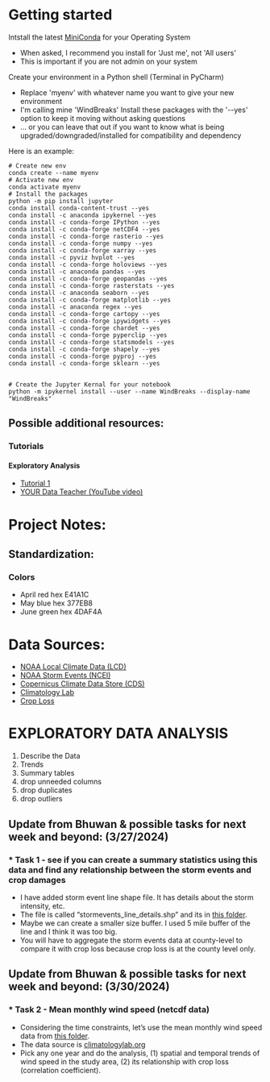 # Getting started

Intstall the latest [MiniConda](https://docs.anaconda.com/free/miniconda/) for your Operating System

- When asked, I recommend you install for 'Just me', not 'All users'
- This is important if you are not admin on your system

Create your environment in a Python shell (Terminal in PyCharm)

- Replace 'myenv' with whatever name you want to give your new environment
- I'm calling mine 'WindBreaks'
  Install these packages with the '--yes' option to keep it moving without asking questions
- ... or you can leave that out if you want to know what is being upgraded/downgraded/installed for compatibility and
  dependency

Here is an example:

    # Create new env
    conda create --name myenv
    # Activate new env 
    conda activate myenv
    # Install the packages
    python -m pip install jupyter
    conda install conda-content-trust --yes
    conda install -c anaconda ipykernel --yes
    conda install -c conda-forge IPython --yes
    conda install -c conda-forge netCDF4 --yes
    conda install -c conda-forge rasterio --yes
    conda install -c conda-forge numpy --yes
    conda install -c conda-forge xarray --yes
    conda install -c pyviz hvplot --yes
    conda install -c conda-forge holoviews --yes
    conda install -c anaconda pandas --yes
    conda install -c conda-forge geopandas --yes
    conda install -c conda-forge rasterstats --yes
    conda install -c anaconda seaborn --yes
    conda install -c conda-forge matplotlib --yes
    conda install -c anaconda regex --yes
    conda install -c conda-forge cartopy --yes
    conda install -c conda-forge ipywidgets --yes
    conda install -c conda-forge chardet --yes
    conda install -c conda-forge pyperclip --yes
    conda install -c conda-forge statsmodels --yes
    conda install -c conda-forge shapely --yes
    conda install -c conda-forge pyproj --yes
    conda install -c conda-forge sklearn --yes


    # Create the Jupyter Kernal for your notebook
    python -m ipykernel install --user --name WindBreaks --display-name "WindBreaks"

## Possible additional resources:

### Tutorials

#### Exploratory Analysis

- [Tutorial 1](https://www.geeksforgeeks.org/quick-guide-to-exploratory-data-analysis-using-jupyter-notebook/)
- [YOUR Data Teacher (YouTube video)](https://www.youtube.com/watch?v=iZ2MwVWKwr4)

# Project Notes:

## Standardization:

### Colors

- April red hex E41A1C
- May blue hex 377EB8
- June green hex 4DAF4A

# Data Sources:

- [NOAA Local Climate Data (LCD)](https://www.ncei.noaa.gov/maps/lcd/)
- [NOAA Storm Events (NCEI)](https://www.ncei.noaa.gov/pub/data/swdi/stormevents/csvfiles/)
- [Copernicus Climate Data Store (CDS)](https://cds.climate.copernicus.eu/cdsapp#!/home)
- [Climatology Lab](https://www.climatologylab.org/gridmet.html)
- [Crop Loss](https://www.rma.usda.gov/SummaryOfBusiness/CauseOfLoss)

# EXPLORATORY DATA ANALYSIS

1) Describe the Data
2) Trends
3) Summary tables
4) drop unneeded columns
5) drop duplicates
6) drop outliers

## Update from Bhuwan & possible tasks for next week and beyond: (3/27/2024)

###  * Task 1 - see if you can create a summary statistics using this data and find any relationship between the storm events and crop damages

- I have added storm event line shape file. It has details about the storm intensity, etc.
- The file is called “stormevents_line_details.shp” and its
  in [this folder](https://drive.google.com/drive/u/1/folders/1EWWnjXzVrVY3GUTp3hwoWEh5UsmP2E_E).
- Maybe we can create a smaller size buffer. I used 5 mile buffer of the line and I think it was too big.
- You will have to aggregate the storm events data at county-level to compare it with crop loss because crop loss is at
  the county level only.

## Update from Bhuwan & possible tasks for next week and beyond: (3/30/2024)

###  * Task 2 - Mean monthly wind speed (netcdf data)

- Considering the time constraints, let’s use the mean monthly wind speed data
  from [this folder](https://drive.google.com/drive/folders/1zxvOB6XwXkiOWh1QhQyzTEd5VrL87Puw?usp=drive_link).
- The data source is [climatologylab.org](https://www.climatologylab.org/gridmet.html)
- Pick any one year and do the analysis, (1) spatial and temporal trends of wind speed in the study area, (2) its
  relationship with crop loss (correlation coefficient).  
